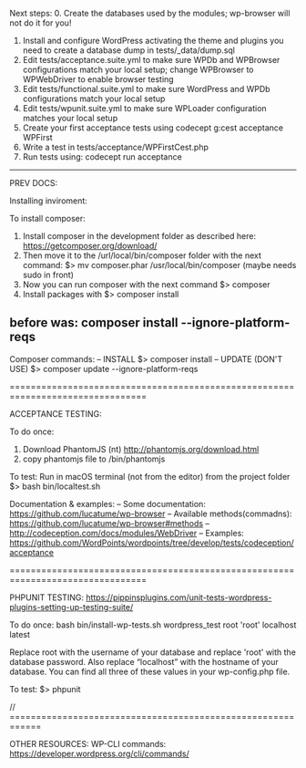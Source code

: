 
Next steps:
0. Create the databases used by the modules; wp-browser will not do it for you!
1. Install and configure WordPress activating the theme and plugins you need to create a database dump in tests/_data/dump.sql
2. Edit tests/acceptance.suite.yml to make sure WPDb and WPBrowser configurations match your local setup; change WPBrowser to WPWebDriver to enable browser testing
3. Edit tests/functional.suite.yml to make sure WordPress and WPDb configurations match your local setup
4. Edit tests/wpunit.suite.yml to make sure WPLoader configuration matches your local setup
5. Create your first acceptance tests using codecept g:cest acceptance WPFirst
6. Write a test in tests/acceptance/WPFirstCest.php
7. Run tests using: codecept run acceptance
 --- 

 PREV DOCS:

 Installing inviroment:

To install composer:
1. Install composer in the development folder as described here: https://getcomposer.org/download/
2. Then move it to the /url/local/bin/composer folder with the next command: $> mv composer.phar /usr/local/bin/composer (maybe needs sudo in front)
3. Now you can run composer with the next command $> composer
4. Install packages with $> composer install
## before was: composer install --ignore-platform-reqs

Composer commands:
– INSTALL $> composer install
– UPDATE (DON'T USE) $> composer update --ignore-platform-reqs

================================================================================

ACCEPTANCE TESTING:

To do once:
1. Download PhantomJS (nt) http://phantomjs.org/download.html
2. copy phantomjs file to /bin/phantomjs

To test:
Run in macOS terminal (not from the editor) from the project folder
$> bash bin/localtest.sh

Documentation & examples:
– Some documentation: https://github.com/lucatume/wp-browser
– Available methods(commadns): https://github.com/lucatume/wp-browser#methods
– http://codeception.com/docs/modules/WebDriver
– Examples: https://github.com/WordPoints/wordpoints/tree/develop/tests/codeception/acceptance

================================================================================

PHPUNIT TESTING:
https://pippinsplugins.com/unit-tests-wordpress-plugins-setting-up-testing-suite/

To do once:
bash bin/install-wp-tests.sh wordpress_test root 'root' localhost latest

Replace root with the username of your database and
replace 'root' with the database password.
Also replace “localhost” with the hostname of your database.
You can find all three of these values in your wp-config.php file.

To test:
$> phpunit



// ============================================================

OTHER RESOURCES:
WP-CLI commands: https://developer.wordpress.org/cli/commands/
